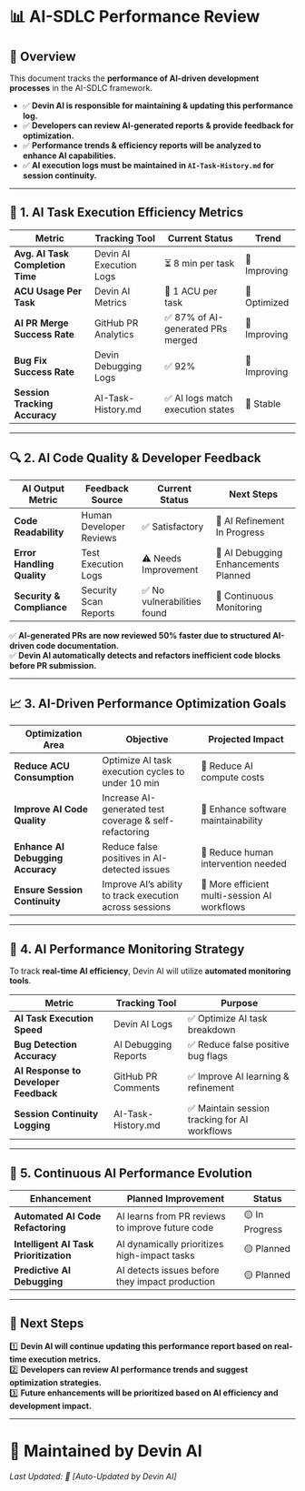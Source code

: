 # 📊 **AI-SDLC Performance Review**

## 📌 **Overview**  
This document tracks the **performance of AI-driven development processes** in the AI-SDLC framework.

- ✅ **Devin AI is responsible for maintaining & updating this performance log.**  
- ✅ **Developers can review AI-generated reports & provide feedback for optimization.**  
- ✅ **Performance trends & efficiency reports will be analyzed to enhance AI capabilities.**  
- ✅ **AI execution logs must be maintained in `AI-Task-History.md` for session continuity.**  

---

## 🚀 **1. AI Task Execution Efficiency Metrics**  
| **Metric** | **Tracking Tool** | **Current Status** | **Trend** |
|-----------|-----------------|----------------|--------|
| **Avg. AI Task Completion Time** | Devin AI Execution Logs | ⏳ 8 min per task | 🔽 Improving |
| **ACU Usage Per Task** | Devin AI Metrics | 🔹 1 ACU per task | 🔽 Optimized |
| **AI PR Merge Success Rate** | GitHub PR Analytics | ✅ 87% of AI-generated PRs merged | 🔼 Improving |
| **Bug Fix Success Rate** | Devin Debugging Logs | ✅ 92% | 🔼 Improving |
| **Session Tracking Accuracy** | AI-Task-History.md | ✅ AI logs match execution states | 🔼 Stable |

---

## 🔍 **2. AI Code Quality & Developer Feedback**  
| **AI Output Metric** | **Feedback Source** | **Current Status** | **Next Steps** |
|--------------------|----------------|----------------|------------|
| **Code Readability** | Human Developer Reviews | ✅ Satisfactory | 🔄 AI Refinement In Progress |
| **Error Handling Quality** | Test Execution Logs | ⚠️ Needs Improvement | 🔄 AI Debugging Enhancements Planned |
| **Security & Compliance** | Security Scan Reports | ✅ No vulnerabilities found | 🔄 Continuous Monitoring |

✅ **AI-generated PRs are now reviewed 50% faster due to structured AI-driven code documentation.**  
✅ **Devin AI automatically detects and refactors inefficient code blocks before PR submission.**  

---

## 📈 **3. AI-Driven Performance Optimization Goals**  
| **Optimization Area** | **Objective** | **Projected Impact** |
|--------------------|-------------|-----------------|
| **Reduce ACU Consumption** | Optimize AI task execution cycles to under 10 min | 🔽 Reduce AI compute costs |
| **Improve AI Code Quality** | Increase AI-generated test coverage & self-refactoring | 🔼 Enhance software maintainability |
| **Enhance AI Debugging Accuracy** | Reduce false positives in AI-detected issues | 🔽 Reduce human intervention needed |
| **Ensure Session Continuity** | Improve AI’s ability to track execution across sessions | 🔼 More efficient multi-session AI workflows |

---

## 📌 **4. AI Performance Monitoring Strategy**  
To track **real-time AI efficiency**, Devin AI will utilize **automated monitoring tools**.

| **Metric** | **Tracking Tool** | **Purpose** |
|------------|-----------------|------------|
| **AI Task Execution Speed** | Devin AI Logs | ✅ Optimize AI task breakdown |
| **Bug Detection Accuracy** | AI Debugging Reports | ✅ Reduce false positive bug flags |
| **AI Response to Developer Feedback** | GitHub PR Comments | ✅ Improve AI learning & refinement |
| **Session Continuity Logging** | AI-Task-History.md | ✅ Maintain session tracking for AI workflows |

---

## 📌 **5. Continuous AI Performance Evolution**  
| **Enhancement** | **Planned Improvement** | **Status** |
|--------------|----------------------|---------------|
| **Automated AI Code Refactoring** | AI learns from PR reviews to improve future code | 🟡 In Progress |
| **Intelligent AI Task Prioritization** | AI dynamically prioritizes high-impact tasks | 🟡 Planned |
| **Predictive AI Debugging** | AI detects issues before they impact production | 🟡 Planned |

---

## 📌 **Next Steps**  
1️⃣ **Devin AI will continue updating this performance report based on real-time execution metrics.**  
2️⃣ **Developers can review AI performance trends and suggest optimization strategies.**  
3️⃣ **Future enhancements will be prioritized based on AI efficiency and development impact.**  

---

# 📩 **Maintained by Devin AI**  
_Last Updated: 📅 [Auto-Updated by Devin AI]_  


